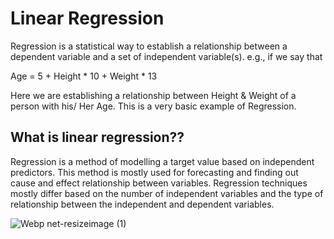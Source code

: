 # Linear Regression
 Regression is a statistical way to establish a relationship between a dependent variable and a set of independent variable(s). e.g., if we say that

Age = 5 + Height * 10 + Weight * 13

Here we are establishing a relationship between Height & Weight of a person with his/ Her Age. This is a very basic example of Regression.

## What is linear regression??
Regression is a method of modelling a target value based on independent predictors. This method is mostly used for forecasting and finding out cause and effect relationship between variables. Regression techniques mostly differ based on the number of independent variables and the type of relationship between the independent and dependent variables.

![Webp net-resizeimage (1)](https://user-images.githubusercontent.com/38343027/65924333-e176ab00-e409-11e9-8b1c-d6709510c10e.png)


